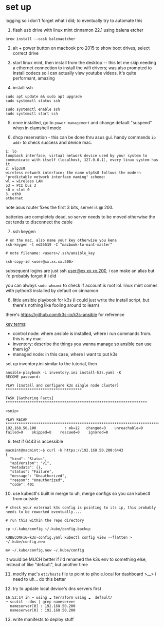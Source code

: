 # set up

logging so i don't forget what i did; to eventually try to automate this

1. flash usb drive with linux mint cinnamon 22.1 using balena etcher

  ```brew install --cask balenaetcher```

2. alt + power button on macbook pro 2015 to show boot drives, select correct drive

3. start linux mint, then install from the desktop -- this let me skip needing a ethernet connection to install the wifi drivers; was also prompted to install codecs so i can actually view youtube videos. it's quite performant, amazing

4. install ssh

  ```
  sudo apt update && sudo apt upgrade
  sudo systemctl status ssh

  sudo systemctl enable ssh
  sudo systemctl start ssh
  ```

5. once installed, go to `power management` and change default "suspend" when in clamshell mode

6. dhcp reservation - this can be done thru asus gui. handy commands `ip addr` to check success and device mac. 

  ```
  1: lo
  loopback interface, virtual network device used by your system to communicate with itself (localhost, 127.0.0.1), every linux system has it.
  2: wlp3s0
  wireless network interface; the name wlp3s0 follows the modern "predictable network interface naming" scheme:
  wl = wireless LAN
  p3 = PCI bus 3
  s0 = slot 0
  3. eth0 
  ethernet
  ```

note asus router fixes the first 3 bits, server is @ 200.

batteries are completely dead, so server needs to be moved otherwise the cat tends to disconnect the cable

7. ssh keygen

  ```
  # on the mac, also name your key otherwise you kena
  ssh-keygen -t ed25519 -C "macbook-to-mint-master"

  # note filename: <users>/.ssh/ansible_key

  ssh-copy-id <user@xx.xx.xx.200>
  ```

subsequent logins are just ssh <user@xx.xx.xx.200>, i can make an alias but i'd probably forget if i did

you can always `sudo whoami` to check if account is root lol. linux mint comes with python3 installed by default on cinnamon

8. little ansible playbook for k3s (i could just write the install script, but there's nothing like fooling around to learn)

there's https://github.com/k3s-io/k3s-ansible for reference

[key terms](https://docs.ansible.com/ansible/latest/getting_started/index.html): 
* control node: where ansible is installed, where i run commands from. this is my mac.
* inventory: describe the things you wanna manage so ansible can use them ig? 
* managed node: in this case, where i want to put k3s

set up inventory.ini similar to the tutorial, then 

```
ansible-playbook -i inventory.ini install-k3s.yaml -K
BECOME password:

PLAY [Install and configure k3s single node cluster] ***********************************

TASK [Gathering Facts] *****************************************************************

<snip>

PLAY RECAP *****************************************************************************
192.168.50.100             : ok=12   changed=3    unreachable=0    failed=0    skipped=0    rescued=0    ignored=0
```

9. test if 6443 is accessible

```
macmint@macmint:~$ curl -k https://192.168.50.200:6443
{
  "kind": "Status",
  "apiVersion": "v1",
  "metadata": {},
  "status": "Failure",
  "message": "Unauthorized",
  "reason": "Unauthorized",
  "code": 401
```

10. use kubectl's built in merge to uh, merge configs so you can kubectl from outside

```
# check your external k3s config is pointing to its ip, this probably needs to be reworked eventually....

# run this within the repo directory

cp ~/.kube/config ~/.kube/config.backup

KUBECONFIG=k3s-config.yaml kubectl config view --flatten > ~/.kube/config.new

mv ~/.kube/config.new ~/.kube/config
```

it would be MUCH better if i'd renamed the k3s env to something else, instead of like "default", but another time

11. modify mac's `etc/hosts` file to point to pihole.local for dashboard >__> i need to uh... do this better

12. try to update local device's dns servers first

```
16:52:14 in ~ using ☁️ terraform using ☁️  default/
➜ scutil --dns | grep nameserver
  nameserver[0] : 192.168.50.200
  nameserver[0] : 192.168.50.200

```

13. write manifests to deploy stuff
